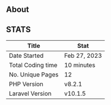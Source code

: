 ## About




## STATS

| Title  | Stat |
| ------------- | ------------- |
| Date Started  | Feb 27, 2023  |
| Total Coding time  | 10 minutes  |
| No. Unique Pages  | 12  |
| PHP Version | v8.2.1|
| Laravel Version | v10.1.5
